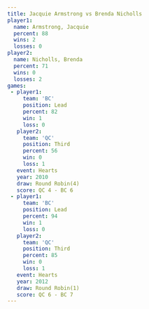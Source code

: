 ```yaml
---
title: Jacquie Armstrong vs Brenda Nicholls
player1:                  
  name: Armstrong, Jacquie
  percent: 88             
  wins: 2                 
  losses: 0               
player2:                  
  name: Nicholls, Brenda  
  percent: 71             
  wins: 0                 
  losses: 2               
games:
 - player1:        
     team: 'BC'    
     position: Lead
     percent: 82   
     win: 1        
     loss: 0       
   player2:         
     team: 'QC'     
     position: Third
     percent: 56    
     win: 0         
     loss: 1        
   event: Hearts       
   year: 2010          
   draw: Round Robin(4)
   score: QC 4 - BC 6  
 - player1:        
     team: 'BC'    
     position: Lead
     percent: 94   
     win: 1        
     loss: 0       
   player2:         
     team: 'QC'     
     position: Third
     percent: 85    
     win: 0         
     loss: 1        
   event: Hearts       
   year: 2012          
   draw: Round Robin(1)
   score: QC 6 - BC 7  
---
```

